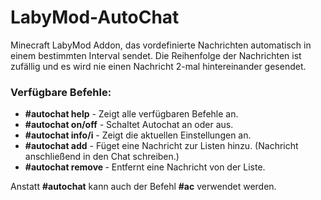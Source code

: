 # LabyMod-AutoChat
Minecraft LabyMod Addon, das vordefinierte Nachrichten automatisch in einem bestimmten Interval sendet. Die Reihenfolge der Nachrichten ist zufällig und es wird nie einen Nachricht 2-mal hintereinander gesendet.

### Verfügbare Befehle:
- **\#autochat help** - Zeigt alle verfügbaren Befehle an.
- **\#autochat on/off** - Schaltet Autochat an oder aus.
- **\#autochat info/i** - Zeigt die aktuellen Einstellungen an.
- **\#autochat add** - Füget eine Nachricht zur Listen hinzu. (Nachricht anschließend in den Chat schreiben.)
- **\#autochat remove <Nummer>** - Entfernt eine Nachricht von der Liste.

Anstatt **#autochat** kann auch der Befehl **#ac** verwendet werden.
